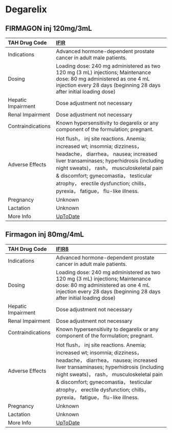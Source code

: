 # Degarelix

## FIRMAGON inj 120mg/3mL

| TAH Drug Code      | [IFIR](https://www.tahsda.org.tw/drugs/hissearch.php?drug_code=IFIR)                                                                                                                                                                                                                                                                 |
|:-------------------|:-------------------------------------------------------------------------------------------------------------------------------------------------------------------------------------------------------------------------------------------------------------------------------------------------------------------------------------|
| Indications        | Advanced hormone-dependent prostate cancer in adult male patients.                                                                                                                                                                                                                                                                   |
| Dosing             | Loading dose: 240 mg administered as two 120 mg (3 mL) injections; Maintenance dose: 80 mg administered as one 4 mL injection every 28 days (beginning 28 days after initial loading dose)                                                                                                                                           |
| Hepatic Impairment | Dose adjustment not necessary                                                                                                                                                                                                                                                                                                        |
| Renal Impairment   | Dose adjustment not necessary                                                                                                                                                                                                                                                                                                        |
| Contraindications  | Known hypersensitivity to degarelix or any component of the formulation; pregnant.                                                                                                                                                                                                                                                   |
| Adverse Effects    | Hot flush， inj site reactions. Anemia; increased wt; insomnia; dizziness， headache， diarrhea， nausea; increased liver transaminases; hyperhidrosis (including night sweats)， rash， musculoskeletal pain & discomfort; gynecomastia， testicular atrophy， erectile dysfunction; chills， pyrexia， fatigue， flu-like illness. |
| Pregnancy          | Unknown                                                                                                                                                                                                                                                                                                                              |
| Lactation          | Unknown                                                                                                                                                                                                                                                                                                                              |
| More Info          | [UpToDate](https://www.uptodate.com/contents/degarelix-drug-information)                                                                                                                                                                                                                                                             |

## Firmagon inj 80mg/4mL

| TAH Drug Code      | [IFIR8](https://www.tahsda.org.tw/drugs/hissearch.php?drug_code=IFIR8)                                                                                                                                                                                                                                                               |
|:-------------------|:-------------------------------------------------------------------------------------------------------------------------------------------------------------------------------------------------------------------------------------------------------------------------------------------------------------------------------------|
| Indications        | Advanced hormone-dependent prostate cancer in adult male patients.                                                                                                                                                                                                                                                                   |
| Dosing             | Loading dose: 240 mg administered as two 120 mg (3 mL) injections; Maintenance dose: 80 mg administered as one 4 mL injection every 28 days (beginning 28 days after initial loading dose)                                                                                                                                           |
| Hepatic Impairment | Dose adjustment not necessary                                                                                                                                                                                                                                                                                                        |
| Renal Impairment   | Dose adjustment not necessary                                                                                                                                                                                                                                                                                                        |
| Contraindications  | Known hypersensitivity to degarelix or any component of the formulation; pregnant.                                                                                                                                                                                                                                                   |
| Adverse Effects    | Hot flush， inj site reactions. Anemia; increased wt; insomnia; dizziness， headache， diarrhea， nausea; increased liver transaminases; hyperhidrosis (including night sweats)， rash， musculoskeletal pain & discomfort; gynecomastia， testicular atrophy， erectile dysfunction; chills， pyrexia， fatigue， flu-like illness. |
| Pregnancy          | Unknown                                                                                                                                                                                                                                                                                                                              |
| Lactation          | Unknown                                                                                                                                                                                                                                                                                                                              |
| More Info          | [UpToDate](https://www.uptodate.com/contents/degarelix-drug-information)                                                                                                                                                                                                                                                             |


